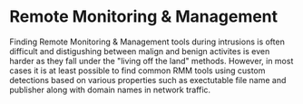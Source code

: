 # Remote Monitoring & Management
Finding Remote Monitoring & Management tools during intrusions is often difficult and distigushing between malign and benign activites is even harder as they fall under the "living off the land" methods. However, in most cases it is at least possible to find common RMM tools using custom detections based on various properties such as exectutable file name and publisher along with domain names in network traffic.
